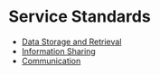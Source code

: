 # Service Standards

* [Data Storage and Retrieval](/framework/standards/data-storage)
* [Information Sharing](/framework/standards/sharing)
* [Communication](/framework/standards/communication)

